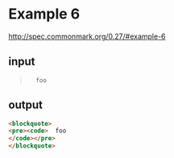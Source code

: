 # Example 6

http://spec.commonmark.org/0.27/#example-6

## input

>		foo

## output

```html
<blockquote>
<pre><code>  foo
</code></pre>
</blockquote>
```
